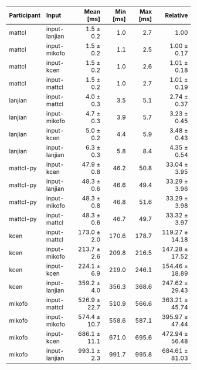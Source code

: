 | Participant | Input | Mean [ms] | Min [ms] | Max [ms] | Relative |
|:---|:---|---:|---:|---:|---:|
| mattcl | input-lanjian | 1.5 ± 0.2 | 1.0 | 2.7 | 1.00 |
| mattcl | input-mikofo | 1.5 ± 0.2 | 1.1 | 2.5 | 1.00 ± 0.17 |
| mattcl | input-kcen | 1.5 ± 0.2 | 1.0 | 2.6 | 1.01 ± 0.18 |
| mattcl | input-mattcl | 1.5 ± 0.2 | 1.0 | 2.7 | 1.01 ± 0.19 |
| lanjian | input-mattcl | 4.0 ± 0.3 | 3.5 | 5.1 | 2.74 ± 0.37 |
| lanjian | input-mikofo | 4.7 ± 0.3 | 3.9 | 5.7 | 3.23 ± 0.45 |
| lanjian | input-kcen | 5.0 ± 0.2 | 4.4 | 5.9 | 3.48 ± 0.43 |
| lanjian | input-lanjian | 6.3 ± 0.3 | 5.8 | 8.4 | 4.35 ± 0.54 |
| mattcl-py | input-kcen | 47.9 ± 0.8 | 46.2 | 50.8 | 33.04 ± 3.95 |
| mattcl-py | input-lanjian | 48.3 ± 0.6 | 46.6 | 49.4 | 33.29 ± 3.96 |
| mattcl-py | input-mikofo | 48.3 ± 0.8 | 46.8 | 51.6 | 33.29 ± 3.98 |
| mattcl-py | input-mattcl | 48.3 ± 0.6 | 46.7 | 49.7 | 33.32 ± 3.97 |
| kcen | input-mattcl | 173.0 ± 2.0 | 170.6 | 178.7 | 119.27 ± 14.18 |
| kcen | input-mikofo | 213.7 ± 2.6 | 209.8 | 216.5 | 147.28 ± 17.52 |
| kcen | input-kcen | 224.1 ± 6.9 | 219.0 | 246.1 | 154.46 ± 18.89 |
| kcen | input-lanjian | 359.2 ± 4.0 | 356.3 | 368.6 | 247.62 ± 29.43 |
| mikofo | input-mattcl | 526.9 ± 22.7 | 510.9 | 566.6 | 363.21 ± 45.74 |
| mikofo | input-mikofo | 574.4 ± 10.7 | 558.6 | 587.1 | 395.97 ± 47.44 |
| mikofo | input-kcen | 686.1 ± 11.1 | 671.0 | 695.6 | 472.94 ± 56.48 |
| mikofo | input-lanjian | 993.1 ± 2.3 | 991.7 | 995.8 | 684.61 ± 81.03 |
